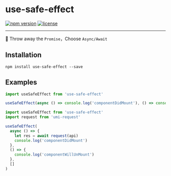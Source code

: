 # use-safe-effect 

[![npm version](https://badge.fury.io/js/use-safe-effect.svg)](https://www.npmjs.com/package/use-safe-effect) [![license](https://badgen.net/npm/license/use-async-effect)](./LICENSE)

---


:running: Throw away the `Promise`，Choose `Async/Await`

## Installation
```shell
npm install use-safe-effect --save
```

## Examples
```javascript
import useSafeEffect from 'use-safe-effect'

useSafeEffect(async () => console.log('componentDidMount'), () => console.log('componentWillUnMount'), [])
```

```javascript
import useSafeEffect from 'use-safe-effect'
import request from 'umi-request'

useSafeEffect(
  async () => {
    let res = await request(api)
    console.log('componentDidMount')
  },
  () => {
    console.log('componentWillUnMount')
  },
  []
)
```
